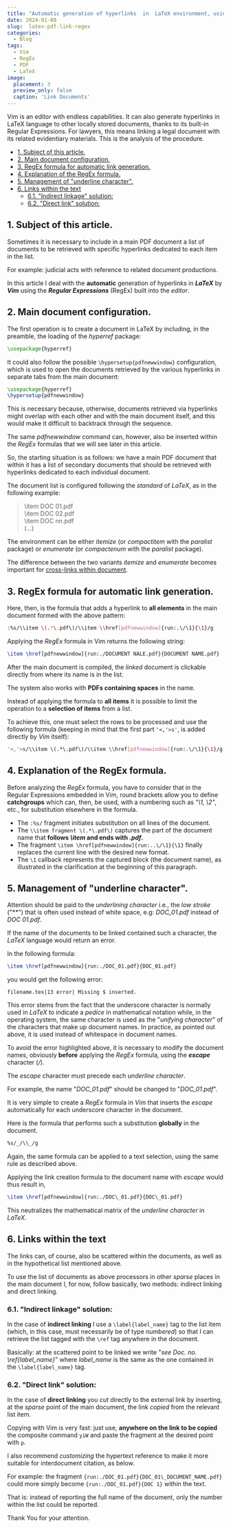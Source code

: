 ```yaml
---
title: "Automatic generation of hyperlinks  in  LaTeX environment, using Vim's Regular Expressions, between PDF documents."
date: 2024-01-08
slug:  latex-pdf-link-regex
categories:
  - Blog
tags:
  - Vim
  - RegEx
  - PDF
  - LaTeX
image:
  placement: 3
  preview_only: false 
  caption: 'Link Documents'
---
```


Vim is an editor with endless capabilities. It can also generate hyperlinks in LaTeX language to other locally stored documents, thanks to its built-in Regular Expressions. For lawyers, this means linking a legal document with its related evidentiary materials. This is the analysis of the procedure.

- [1. Subject of this article.](#1-subject-of-this-article)
- [2. Main document configuration.](#2-main-document-configuration)
- [3. RegEx formula for automatic link generation.](#3-regex-formula-for-automatic-link-generation)
- [4. Explanation of the RegEx formula.](#4-explanation-of-the-regex-formula)
- [5. Management of "underline character".](#5-management-of-underline-character)
- [6. Links within the text](#6-links-within-the-text)
  - [6.1. "Indirect linkage" solution:](#61-indirect-linkage-solution)
  - [6.2. "Direct link" solution:](#62-direct-link-solution)



##   1. Subject of this article.

Sometimes it is necessary to include in a main PDF document a list of documents to be retrieved with specific hyperlinks dedicated to each item in the list.

For example:   judicial acts with reference to related document productions.

In this article I deal with the **automatic** generation of hyperlinks in ***LaTeX*** by ***Vim*** using the ***Regular Expressions*** (RegEx) built into the *editor*.


##  2. Main document configuration.

The first operation is to create a document in LaTeX by including, in the preamble, the loading of the *hyperref* package:

```tex
\usepackage{hyperref}
```

It could also follow the possible `\hypersetup{pdfnewwindow}` configuration, which is used to open the documents retrieved by the various hyperlinks in separate tabs from the main document:

```tex
\usepackage{hyperref}
\hypersetup{pdfnewwindow}
```



This is necessary because, otherwise, documents retrieved via hyperlinks might overlap with each other and with the main document itself, and this would make it difficult to backtrack through the sequence.

The same *pdfnewwindow* command can, however, also be inserted within the *RegEx* formulas that we will see later in this article.

So, the starting situation is as follows: we have a main PDF document that within it has a list of secondary documents that should be retrieved with hyperlinks dedicated to each individual document.

 The document list is configured following the *standard* of *LaTeX*, as in the following example:

> \\item DOC 01.pdf  
> \\item DOC 02.pdf  
> \\item DOC nn.pdf   
> (...)


The environment can be either *itemize* (or *compactitem* with the *paralist* package) or *enumerate* (or *compactenum* with the *paralist* package).

The difference between the two variants *itemize* and *enumerate* becomes important for [cross-links within document](#6-links-within-the-text).


##   3. RegEx formula for automatic link generation.

Here, then, is the formula that adds a hyperlink to **all elements** in the main document formed with the above pattern:

```bash
:%s/\\item \(.*\.pdf\)/\\item \\href[pdfnewwindow]{run:.\/\1}{\1}/g
```

Applying the *RegEx* formula in Vim returns the following string:

```tex
\item \href[pdfnewwindow]{run:./DOCUMENT NALE.pdf}{DOCUMENT NAME.pdf}
```

After the main document is compiled, the *linked* document is clickable directly from where its name is in the list.

The system also works with **PDFs containing spaces** in the name.

Instead of applying the formula to **all items** it is possible to limit the operation to a **selection of items** from a list.

To achieve this, one must select the rows to be processed and use the following formula (keeping in mind that the first part `'<,'>s'`, is added directly by *Vim* itself):

```bash
'<,'>s/\\item \(.*\.pdf\)/\\item \\href[pdfnewwindow]{run:.\/\1}{\1}/g
```

##   4. Explanation of the RegEx formula.

Before analyzing the *RegEx* formula, you have to consider that in the Regular Expressions embedded in Vim, round brackets allow you to define **catchgroups** which can, then, be used, with a numbering such as *"\1, \2"*, etc., for substitution elsewhere in the formula.

- The `:%s/` fragment initiates substitution on all lines of the document.
- The `\\item fragment \(.*\.pdf\)` captures the part of the document name that **follows *\item* and ends with *.pdf*.**
- The fragment `\item \href[pdfnewwindow]{run:..\/\1}{\1}` finally replaces the current line with the desired new format.
- The `\1` callback represents the captured block (the document name), as illustrated in the clarification at the beginning of this paragraph.

##   5. Management of "underline character".

Attention should be paid to the *underlining character* i.e., the *low stroke* ("*\*") that is often used instead of white space, e.g: *DOC_01.pdf* instead of *DOC 01.pdf*.

If the name of the documents to be linked contained such a character, the *LaTeX* language would return an error.

In  the following formula:

```tex
\item \href[pdfnewwindow]{run:./DOC_01.pdf}{DOC_01.pdf}
```

you would get the following error:

```vim
filename.tex|13 error| Missing $ inserted.
```

This error stems from the fact that the underscore character is normally used in *LaTeX* to indicate a *pedice* in mathematical notation while, in the operating system, the same character is used as the "*unifying character*" of the characters that make up document names. In practice, as pointed out above, it is used instead of whitespace in document names.

To avoid the error highlighted above, it is necessary to modify the document names, obviously **before** applying the *RegEx* formula, using the ***escape*** character (*/*).

The *escape* character must precede each *underline character*.

For example, the name "*DOC_01.pdf*" should be changed to "*DOC\_01.pdf*".

It is very simple to create a *RegEx* formula in *Vim* that inserts the *escape* automatically for each underscore character in the document.

Here is the formula that performs such a substitution **globally** in the document.

```bash
%s/_/\\_/g
```

Again, the same formula can be applied to a text selection, using the same rule as described above.

Applying the link creation formula to the document name with *escape* would thus result in,

```tex
\item \href[pdfnewwindow]{run:./DOC\_01.pdf}{DOC\_01.pdf}
```

This neutralizes the mathematical matrix of the *underline character* in *LaTeX*.

##   6. Links within the text

The links can, of course, also be scattered within the documents, as well as in the hypothetical list mentioned above.

To use the list of documents as above processors in other *sparse* places in the main document I, for now, follow basically, two methods: indirect linking and direct linking.

###   6.1. "Indirect linkage" solution:

In the case of **indirect linking** I use a `\label{label_name}` tag to the list item (which, in this case, must necessarily be of type *numbered*) so that I can retrieve the list tagged with the `\ref` tag anywhere in the document.

Basically: at the scattered point to be linked we write "*see Doc. no. \ref{label_name}*" where *label_name* is the same as the one contained in the `\label{label_name}` tag.

###   6.2. "Direct link" solution:

In the case of **direct linking** you *cut* directly to the external link by inserting, at the *sparse* point of the main document, the link *copied* from the relevant list item.

Copying with Vim is very fast: just use, **anywhere on the link to be copied** the composite command `yiW` and paste the fragment at the desired point with `p`.

I also recommend *customizing* the hypertext reference to make it more suitable for interdocument citation, as below.

For example: the fragment `{run:./DOC_01.pdf}{DOC_01\_DOCUMENT_NAME.pdf}` could more simply become `{run:./DOC_01.pdf}{DOC 1}` within the text.

That is: instead of reporting the full name of the document, only the number within the list could be reported.

Thank You for your attention.

